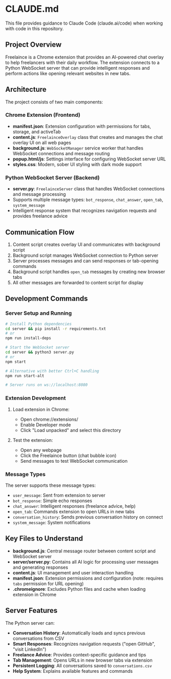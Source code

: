 # CLAUDE.md

This file provides guidance to Claude Code (claude.ai/code) when working with code in this repository.

## Project Overview

Freelaince is a Chrome extension that provides an AI-powered chat overlay to help freelancers with their daily workflow. The extension connects to a Python WebSocket server that can provide intelligent responses and perform actions like opening relevant websites in new tabs.

## Architecture

The project consists of two main components:

### Chrome Extension (Frontend)
- **manifest.json**: Extension configuration with permissions for tabs, storage, and activeTab
- **content.js**: `FreelainceOverlay` class that creates and manages the chat overlay UI on all web pages
- **background.js**: `WebSocketManager` service worker that handles WebSocket connections and message routing
- **popup.html/js**: Settings interface for configuring WebSocket server URL
- **styles.css**: Modern, sober UI styling with dark mode support

### Python WebSocket Server (Backend)
- **server.py**: `FreelainceServer` class that handles WebSocket connections and message processing
- Supports multiple message types: `bot_response`, `chat_answer`, `open_tab`, `system_message`
- Intelligent response system that recognizes navigation requests and provides freelance advice

## Communication Flow

1. Content script creates overlay UI and communicates with background script
2. Background script manages WebSocket connection to Python server
3. Server processes messages and can send responses or tab-opening commands
4. Background script handles `open_tab` messages by creating new browser tabs
5. All other messages are forwarded to content script for display

## Development Commands

### Server Setup and Running
```bash
# Install Python dependencies
cd server && pip install -r requirements.txt
# or
npm run install-deps

# Start the WebSocket server
cd server && python3 server.py
# or
npm start

# Alternative with better Ctrl+C handling
npm run start-alt

# Server runs on ws://localhost:8080
```

### Extension Development
1. Load extension in Chrome:
   - Open chrome://extensions/
   - Enable Developer mode
   - Click "Load unpacked" and select this directory

2. Test the extension:
   - Open any webpage
   - Click the Freelaince button (chat bubble icon)
   - Send messages to test WebSocket communication

### Message Types

The server supports these message types:
- `user_message`: Sent from extension to server
- `bot_response`: Simple echo responses
- `chat_answer`: Intelligent responses (freelance advice, help)
- `open_tab`: Commands extension to open URLs in new tabs
- `conversation_history`: Sends previous conversation history on connect
- `system_message`: System notifications

## Key Files to Understand

- **background.js**: Central message router between content script and WebSocket server
- **server/server.py**: Contains all AI logic for processing user messages and generating responses
- **content.js**: UI management and user interaction handling
- **manifest.json**: Extension permissions and configuration (note: requires `tabs` permission for URL opening)
- **.chromeignore**: Excludes Python files and cache when loading extension in Chrome

## Server Features

The Python server can:
- **Conversation History**: Automatically loads and syncs previous conversations from CSV
- **Smart Responses**: Recognizes navigation requests ("open GitHub", "visit LinkedIn")
- **Freelance Advice**: Provides context-specific guidance and tips
- **Tab Management**: Opens URLs in new browser tabs via extension
- **Persistent Logging**: All conversations saved to `conversations.csv`
- **Help System**: Explains available features and commands